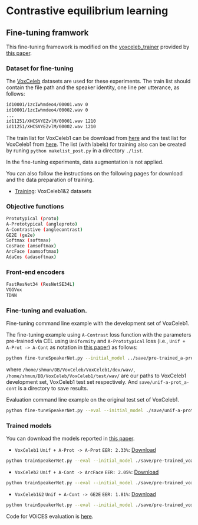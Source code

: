 # Contrastive equilibrium learning


## Fine-tuning framwork
This fine-tuning framework is modified on the [voxceleb_trainer](https://github.com/joonson/voxceleb_unsupervised) provided by [this paper]().


### Dataset for fine-tuning
The [VoxCeleb](http://www.robots.ox.ac.uk/~vgg/data/voxceleb/) datasets are used for these experiments.
The train list should contain the file path and the speaker identity, one line per utterance, as follows:
```bash
id10001/1zcIwhmdeo4/00001.wav 0
id10001/1zcIwhmdeo4/00002.wav 0
...
id11251/XHCSVYEZvlM/00001.wav 1210
id11251/XHCSVYEZvlM/00002.wav 1210
```
The train list for VoxCeleb1 can be download from [here](https://drive.google.com/file/d/174j4gCrdLBdo5sibBdNQi7WanA05WekM/view?usp=sharing) and the test list for VoxCeleb1 from [here](https://drive.google.com/file/d/1Lfb0bJAbE2zSCXfhLhJUQxDgro_mHRiq/view?usp=sharing).
The list (with labels) for training also can be created by runing `python makelist_post.py` in a directory `./list`.

In the fine-tuning experiments, data augmentation is not applied.

You can also follow the instructions on the following pages for download and the data preparation of training.
+ [Training](https://github.com/clovaai/voxceleb_trainer): VoxCeleb1&2 datasets


### Objective functions
```bash
Prototypical (proto)
A-Prototypical (angleproto)
A-Contrastive (anglecontrast)
GE2E (ge2e)
Softmax (softmax)
CosFace (amsoftmax)
ArcFace (aamsoftmax)
AdaCos (adasoftmax)
```

### Front-end encoders
```bash
FastResNet34 (ResNetSE34L)
VGGVox
TDNN
```

### Fine-tuning and evaluation.
Fine-tuning command line example with the development set of VoxCeleb1.

The fine-tuning example using `A-Contrast` loss function with the parameters pre-trained via CEL using `Uniformity` and `A-Prototypical` loss (i.e., `Unif + A-Prot -> A-Cont` as notation in [this paper]()) as follows:
```bash
python fine-tuneSpeakerNet.py --initial_model ../save/pre-trained_a-prot.model --max_frames 300 --batch_size 250 --nSpeakers 1211 --trainfunc anglecontrast --save_path ./save/unif-a-prot_a-cont --train_list ./list/train_vox1.txt --test_list ./list/test_vox1.txt --train_path /home/shmun/DB/VoxCeleb/VoxCeleb1/dev/wav/ --test_path /home/shmun/DB/VoxCeleb/VoxCeleb1/test/wav/
```
where `/home/shmun/DB/VoxCeleb/VoxCeleb1/dev/wav/`, `/home/shmun/DB/VoxCeleb/VoxCeleb1/test/wav/` are our paths to VoxCeleb1 development set, VoxCeleb1 test set respectively. And `save/unif-a-prot_a-cont` is a directory to save results.

Evaluation command line example on the original test set of VoxCeleb1.
```bash
python fine-tuneSpeakerNet.py --eval --initial_model ./save/unif-a-prot_a-cont/model/model000000001.model --test_list ./list/test_vox1.txt --test_path /home/shmun/DB/VoxCeleb/VoxCeleb1/test/wav/
```


### Trained models
You can download the models reported in [this paper]().

+  `VoxCeleb1` `Unif + A-Prot -> A-Prot` `EER: 2.33%`: [Download](https://drive.google.com/file/d/1TwCQ24KNVkNypgKg-1LF65oKqaINom3i/view?usp=sharing)
```bash
python trainSpeakerNet.py --eval --initial_model ./save/pre-trained_vox1_unif-a-prot_a-prot.model --test_list ./list/test_vox1.txt --test_path /home/shmun/DB/VoxCeleb/VoxCeleb1/test/wav/
```

+ `VoxCeleb2` `Unif + A-Cont -> ArcFace` `EER: 2.05%`: [Download](https://drive.google.com/file/d/1Pq9UW9h3sGv-Hwj_FcCKrkD8bjVHmXnn/view?usp=sharing)
```bash
python trainSpeakerNet.py --eval --initial_model ./save/pre-trained_vox2_unif-a-cont_arcface.model --test_list ./list/test_vox1.txt --test_path /home/shmun/DB/VoxCeleb/VoxCeleb1/test/wav/
```

+ `VoxCeleb1&2` `Unif + A-Cont -> GE2E` `EER: 1.81%`: [Download](https://drive.google.com/file/d/11Cyfb7do7sx7bycqpv1UDIj8SbbnDk47/view?usp=sharing)
```bash
python trainSpeakerNet.py --eval --initial_model ./save/pre-trained_vox1-vox2_unif-a-cont_ge2e.model --test_list ./list/test_vox1.txt --test_path /home/shmun/DB/VoxCeleb/VoxCeleb1/test/wav/
```
Code for VOiCES evaluation is [here](https://drive.google.com/file/d/1CemTZ-rdNXHe_9aTkZ_KBYT1pSbyFfXl/view?usp=sharing).

